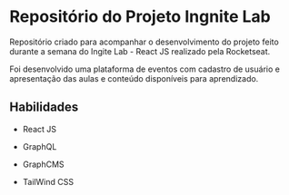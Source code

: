 # Repositório do Projeto Ingnite Lab

Repositório criado para acompanhar o desenvolvimento do projeto feito durante a semana do Ingite Lab - React JS realizado pela Rocketseat.

Foi desenvolvido uma plataforma de eventos com cadastro de usuário e apresentação das aulas e conteúdo disponíveis para aprendizado.

## Habilidades

- React JS

- GraphQL

- GraphCMS

- TailWind CSS
